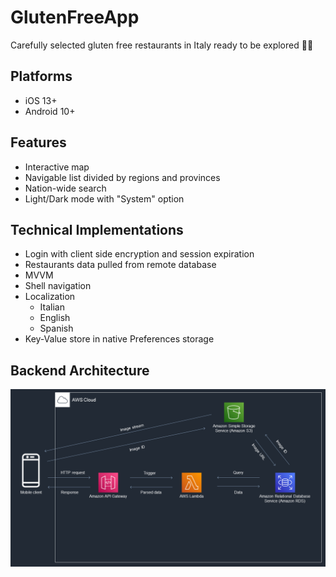 # GlutenFreeApp

Carefully selected gluten free restaurants in Italy ready to be explored 🍔🥗

## Platforms
* iOS 13+
* Android 10+

## Features
* Interactive map
* Navigable list divided by regions and provinces
* Nation-wide search
* Light/Dark mode with "System" option

## Technical Implementations
* Login with client side encryption and session expiration
* Restaurants data pulled from remote database
* MVVM
* Shell navigation
* Localization
  * Italian
  * English
  * Spanish
* Key-Value store in native Preferences storage 

## Backend Architecture
![Backend Architecture](/resources/GlutenFreeApp-arch.png)

